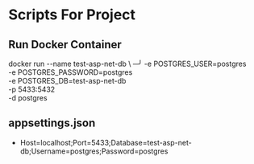 # Scripts For Project

## Run Docker Container

docker run --name test-asp-net-db \                                       ─╯
  -e POSTGRES_USER=postgres \
  -e POSTGRES_PASSWORD=postgres \
  -e POSTGRES_DB=test-asp-net-db \
  -p 5433:5432 \
  -d postgres

## appsettings.json

- Host=localhost;Port=5433;Database=test-asp-net-db;Username=postgres;Password=postgres
